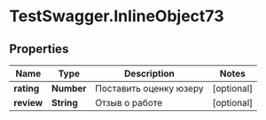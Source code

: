 # TestSwagger.InlineObject73

## Properties

Name | Type | Description | Notes
------------ | ------------- | ------------- | -------------
**rating** | **Number** | Поставить оценку юзеру | [optional] 
**review** | **String** | Отзыв о работе | [optional] 


